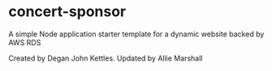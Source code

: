 # concert-sponsor
A simple Node application starter template for a dynamic website backed by AWS RDS

Created by Degan John Kettles.
Updated by Allie Marshall
